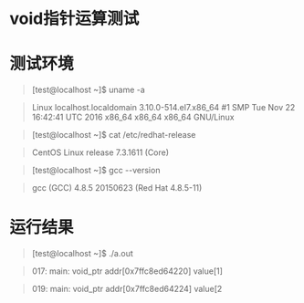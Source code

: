 # void指针运算测试

# 测试环境

> [test@localhost ~]$ uname -a

> 	Linux localhost.localdomain 3.10.0-514.el7.x86_64 #1 SMP Tue Nov 22 16:42:41 UTC 2016 x86_64 x86_64 x86_64 GNU/Linux

> [test@localhost ~]$ cat /etc/redhat-release 

>	CentOS Linux release 7.3.1611 (Core) 

> [test@localhost ~]$ gcc --version

> 	gcc (GCC) 4.8.5 20150623 (Red Hat 4.8.5-11)

# 运行结果

> [test@localhost ~]$ ./a.out 

>  017:    main: void_ptr addr[0x7ffc8ed64220] value[1]

>  019:    main: void_ptr addr[0x7ffc8ed64224] value[2
